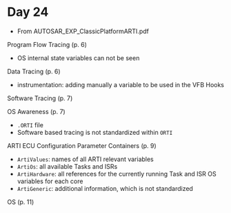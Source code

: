 # Day 24

* From AUTOSAR\_EXP\_ClassicPlatformARTI.pdf

Program Flow Tracing (p. 6)
* OS internal state variables can not be seen

Data Tracing (p. 6)
* instrumentation: adding manually a variable to be used in the VFB Hooks

Software Tracing (p. 7)

OS Awareness (p. 7)
* `.ORTI` file
* Software based tracing is not standardized within `ORTI`

ARTI ECU Configuration Parameter Containers (p. 9)
* `ArtiValues`: names of all ARTI relevant variables
* `ArtiOs`: all available Tasks and ISRs
* `ArtiHardware`: all references for the currently running Task and ISR OS variables for each core
* `ArtiGeneric`: additional information, which is not standardized

OS (p. 11)
